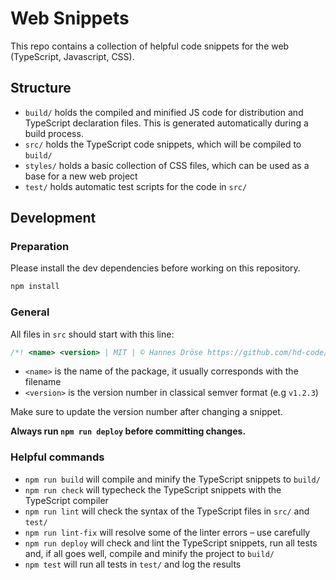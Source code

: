 # Web Snippets

This repo contains a collection of helpful code snippets for the web (TypeScript, Javascript, CSS).

## Structure

- `build/` holds the compiled and minified JS code for distribution and TypeScript declaration files. This is generated automatically during a build process.
- `src/` holds the TypeScript code snippets, which will be compiled to `build/`
- `styles/` holds a basic collection of CSS files, which can be used as a base for a new web project
- `test/` holds automatic test scripts for the code in `src/`

## Development

### Preparation

Please install the dev dependencies before working on this repository.

```sh
npm install
```

### General

All files in `src` should start with this line:

```ts
/*! <name> <version> | MIT | © Hannes Dröse https://github.com/hd-code/web-snippets */
```

- `<name>` is the name of the package, it usually corresponds with the filename
- `<version>` is the version number in classical semver format (e.g `v1.2.3`)

Make sure to update the version number after changing a snippet.

**Always run `npm run deploy` before committing changes.**

### Helpful commands

- `npm run build` will compile and minify the TypeScript snippets to `build/`
- `npm run check` will typecheck the TypeScript snippets with the TypeScript compiler
- `npm run lint` will check the syntax of the TypeScript files in `src/` and `test/`
- `npm run lint-fix` will resolve some of the linter errors – use carefully
- `npm run deploy` will check and lint the TypeScript snippets, run all tests and, if all goes well, compile and minify the project to `build/`
- `npm test` will run all tests in `test/` and log the results
